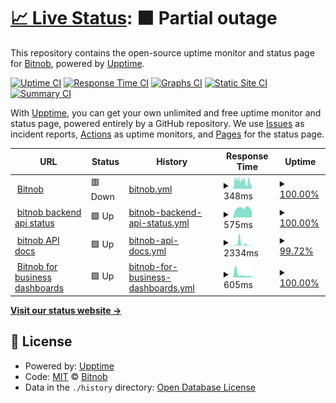 # [📈 Live Status](https://bitnob.github.io/uptime): <!--live status--> **🟧 Partial outage**

This repository contains the open-source uptime monitor and status page for [Bitnob](https://bitnob.com), powered by [Upptime](https://github.com/upptime/upptime).

[![Uptime CI](https://github.com/bitnob/uptime/workflows/Uptime%20CI/badge.svg)](https://github.com/bitnob/uptime/actions?query=workflow%3A%22Uptime+CI%22)
[![Response Time CI](https://github.com/bitnob/uptime/workflows/Response%20Time%20CI/badge.svg)](https://github.com/bitnob/uptime/actions?query=workflow%3A%22Response+Time+CI%22)
[![Graphs CI](https://github.com/bitnob/uptime/workflows/Graphs%20CI/badge.svg)](https://github.com/bitnob/uptime/actions?query=workflow%3A%22Graphs+CI%22)
[![Static Site CI](https://github.com/bitnob/uptime/workflows/Static%20Site%20CI/badge.svg)](https://github.com/bitnob/uptime/actions?query=workflow%3A%22Static+Site+CI%22)
[![Summary CI](https://github.com/bitnob/uptime/workflows/Summary%20CI/badge.svg)](https://github.com/bitnob/uptime/actions?query=workflow%3A%22Summary+CI%22)

With [Upptime](https://upptime.js.org), you can get your own unlimited and free uptime monitor and status page, powered entirely by a GitHub repository. We use [Issues](https://github.com/bitnob/uptime/issues) as incident reports, [Actions](https://github.com/bitnob/uptime/actions) as uptime monitors, and [Pages](https://bitnob.github.io/uptime) for the status page.

<!--start: status pages-->
<!-- This summary is generated by Upptime (https://github.com/upptime/upptime) -->
<!-- Do not edit this manually, your changes will be overwritten -->
<!-- prettier-ignore -->
| URL | Status | History | Response Time | Uptime |
| --- | ------ | ------- | ------------- | ------ |
| <img alt="" src="https://favicons.githubusercontent.com/bitnob.com" height="13"> [Bitnob](https://bitnob.com) | 🟥 Down | [bitnob.yml](https://github.com/bitnob/uptime/commits/HEAD/history/bitnob.yml) | <details><summary><img alt="Response time graph" src="./graphs/bitnob/response-time-week.png" height="20"> 348ms</summary><br><a href="https://bitnob.github.io/uptime/history/bitnob"><img alt="Response time 512" src="https://img.shields.io/endpoint?url=https%3A%2F%2Fraw.githubusercontent.com%2Fbitnob%2Fuptime%2FHEAD%2Fapi%2Fbitnob%2Fresponse-time.json"></a><br><a href="https://bitnob.github.io/uptime/history/bitnob"><img alt="24-hour response time 240" src="https://img.shields.io/endpoint?url=https%3A%2F%2Fraw.githubusercontent.com%2Fbitnob%2Fuptime%2FHEAD%2Fapi%2Fbitnob%2Fresponse-time-day.json"></a><br><a href="https://bitnob.github.io/uptime/history/bitnob"><img alt="7-day response time 348" src="https://img.shields.io/endpoint?url=https%3A%2F%2Fraw.githubusercontent.com%2Fbitnob%2Fuptime%2FHEAD%2Fapi%2Fbitnob%2Fresponse-time-week.json"></a><br><a href="https://bitnob.github.io/uptime/history/bitnob"><img alt="30-day response time 412" src="https://img.shields.io/endpoint?url=https%3A%2F%2Fraw.githubusercontent.com%2Fbitnob%2Fuptime%2FHEAD%2Fapi%2Fbitnob%2Fresponse-time-month.json"></a><br><a href="https://bitnob.github.io/uptime/history/bitnob"><img alt="1-year response time 512" src="https://img.shields.io/endpoint?url=https%3A%2F%2Fraw.githubusercontent.com%2Fbitnob%2Fuptime%2FHEAD%2Fapi%2Fbitnob%2Fresponse-time-year.json"></a></details> | <details><summary><a href="https://bitnob.github.io/uptime/history/bitnob">100.00%</a></summary><a href="https://bitnob.github.io/uptime/history/bitnob"><img alt="All-time uptime 99.97%" src="https://img.shields.io/endpoint?url=https%3A%2F%2Fraw.githubusercontent.com%2Fbitnob%2Fuptime%2FHEAD%2Fapi%2Fbitnob%2Fuptime.json"></a><br><a href="https://bitnob.github.io/uptime/history/bitnob"><img alt="24-hour uptime 100.00%" src="https://img.shields.io/endpoint?url=https%3A%2F%2Fraw.githubusercontent.com%2Fbitnob%2Fuptime%2FHEAD%2Fapi%2Fbitnob%2Fuptime-day.json"></a><br><a href="https://bitnob.github.io/uptime/history/bitnob"><img alt="7-day uptime 100.00%" src="https://img.shields.io/endpoint?url=https%3A%2F%2Fraw.githubusercontent.com%2Fbitnob%2Fuptime%2FHEAD%2Fapi%2Fbitnob%2Fuptime-week.json"></a><br><a href="https://bitnob.github.io/uptime/history/bitnob"><img alt="30-day uptime 99.95%" src="https://img.shields.io/endpoint?url=https%3A%2F%2Fraw.githubusercontent.com%2Fbitnob%2Fuptime%2FHEAD%2Fapi%2Fbitnob%2Fuptime-month.json"></a><br><a href="https://bitnob.github.io/uptime/history/bitnob"><img alt="1-year uptime 99.97%" src="https://img.shields.io/endpoint?url=https%3A%2F%2Fraw.githubusercontent.com%2Fbitnob%2Fuptime%2FHEAD%2Fapi%2Fbitnob%2Fuptime-year.json"></a></details>
| <img alt="" src="https://favicons.githubusercontent.com/api.bitnob.co" height="13"> [bitnob backend api status](https://api.bitnob.co/health) | 🟩 Up | [bitnob-backend-api-status.yml](https://github.com/bitnob/uptime/commits/HEAD/history/bitnob-backend-api-status.yml) | <details><summary><img alt="Response time graph" src="./graphs/bitnob-backend-api-status/response-time-week.png" height="20"> 575ms</summary><br><a href="https://bitnob.github.io/uptime/history/bitnob-backend-api-status"><img alt="Response time 567" src="https://img.shields.io/endpoint?url=https%3A%2F%2Fraw.githubusercontent.com%2Fbitnob%2Fuptime%2FHEAD%2Fapi%2Fbitnob-backend-api-status%2Fresponse-time.json"></a><br><a href="https://bitnob.github.io/uptime/history/bitnob-backend-api-status"><img alt="24-hour response time 374" src="https://img.shields.io/endpoint?url=https%3A%2F%2Fraw.githubusercontent.com%2Fbitnob%2Fuptime%2FHEAD%2Fapi%2Fbitnob-backend-api-status%2Fresponse-time-day.json"></a><br><a href="https://bitnob.github.io/uptime/history/bitnob-backend-api-status"><img alt="7-day response time 575" src="https://img.shields.io/endpoint?url=https%3A%2F%2Fraw.githubusercontent.com%2Fbitnob%2Fuptime%2FHEAD%2Fapi%2Fbitnob-backend-api-status%2Fresponse-time-week.json"></a><br><a href="https://bitnob.github.io/uptime/history/bitnob-backend-api-status"><img alt="30-day response time 682" src="https://img.shields.io/endpoint?url=https%3A%2F%2Fraw.githubusercontent.com%2Fbitnob%2Fuptime%2FHEAD%2Fapi%2Fbitnob-backend-api-status%2Fresponse-time-month.json"></a><br><a href="https://bitnob.github.io/uptime/history/bitnob-backend-api-status"><img alt="1-year response time 567" src="https://img.shields.io/endpoint?url=https%3A%2F%2Fraw.githubusercontent.com%2Fbitnob%2Fuptime%2FHEAD%2Fapi%2Fbitnob-backend-api-status%2Fresponse-time-year.json"></a></details> | <details><summary><a href="https://bitnob.github.io/uptime/history/bitnob-backend-api-status">100.00%</a></summary><a href="https://bitnob.github.io/uptime/history/bitnob-backend-api-status"><img alt="All-time uptime 100.00%" src="https://img.shields.io/endpoint?url=https%3A%2F%2Fraw.githubusercontent.com%2Fbitnob%2Fuptime%2FHEAD%2Fapi%2Fbitnob-backend-api-status%2Fuptime.json"></a><br><a href="https://bitnob.github.io/uptime/history/bitnob-backend-api-status"><img alt="24-hour uptime 100.00%" src="https://img.shields.io/endpoint?url=https%3A%2F%2Fraw.githubusercontent.com%2Fbitnob%2Fuptime%2FHEAD%2Fapi%2Fbitnob-backend-api-status%2Fuptime-day.json"></a><br><a href="https://bitnob.github.io/uptime/history/bitnob-backend-api-status"><img alt="7-day uptime 100.00%" src="https://img.shields.io/endpoint?url=https%3A%2F%2Fraw.githubusercontent.com%2Fbitnob%2Fuptime%2FHEAD%2Fapi%2Fbitnob-backend-api-status%2Fuptime-week.json"></a><br><a href="https://bitnob.github.io/uptime/history/bitnob-backend-api-status"><img alt="30-day uptime 100.00%" src="https://img.shields.io/endpoint?url=https%3A%2F%2Fraw.githubusercontent.com%2Fbitnob%2Fuptime%2FHEAD%2Fapi%2Fbitnob-backend-api-status%2Fuptime-month.json"></a><br><a href="https://bitnob.github.io/uptime/history/bitnob-backend-api-status"><img alt="1-year uptime 100.00%" src="https://img.shields.io/endpoint?url=https%3A%2F%2Fraw.githubusercontent.com%2Fbitnob%2Fuptime%2FHEAD%2Fapi%2Fbitnob-backend-api-status%2Fuptime-year.json"></a></details>
| <img alt="" src="https://favicons.githubusercontent.com/docs.bitnob.com" height="13"> [bitnob API docs](https://docs.bitnob.com/docs) | 🟩 Up | [bitnob-api-docs.yml](https://github.com/bitnob/uptime/commits/HEAD/history/bitnob-api-docs.yml) | <details><summary><img alt="Response time graph" src="./graphs/bitnob-api-docs/response-time-week.png" height="20"> 2334ms</summary><br><a href="https://bitnob.github.io/uptime/history/bitnob-api-docs"><img alt="Response time 555" src="https://img.shields.io/endpoint?url=https%3A%2F%2Fraw.githubusercontent.com%2Fbitnob%2Fuptime%2FHEAD%2Fapi%2Fbitnob-api-docs%2Fresponse-time.json"></a><br><a href="https://bitnob.github.io/uptime/history/bitnob-api-docs"><img alt="24-hour response time 247" src="https://img.shields.io/endpoint?url=https%3A%2F%2Fraw.githubusercontent.com%2Fbitnob%2Fuptime%2FHEAD%2Fapi%2Fbitnob-api-docs%2Fresponse-time-day.json"></a><br><a href="https://bitnob.github.io/uptime/history/bitnob-api-docs"><img alt="7-day response time 2334" src="https://img.shields.io/endpoint?url=https%3A%2F%2Fraw.githubusercontent.com%2Fbitnob%2Fuptime%2FHEAD%2Fapi%2Fbitnob-api-docs%2Fresponse-time-week.json"></a><br><a href="https://bitnob.github.io/uptime/history/bitnob-api-docs"><img alt="30-day response time 996" src="https://img.shields.io/endpoint?url=https%3A%2F%2Fraw.githubusercontent.com%2Fbitnob%2Fuptime%2FHEAD%2Fapi%2Fbitnob-api-docs%2Fresponse-time-month.json"></a><br><a href="https://bitnob.github.io/uptime/history/bitnob-api-docs"><img alt="1-year response time 555" src="https://img.shields.io/endpoint?url=https%3A%2F%2Fraw.githubusercontent.com%2Fbitnob%2Fuptime%2FHEAD%2Fapi%2Fbitnob-api-docs%2Fresponse-time-year.json"></a></details> | <details><summary><a href="https://bitnob.github.io/uptime/history/bitnob-api-docs">99.72%</a></summary><a href="https://bitnob.github.io/uptime/history/bitnob-api-docs"><img alt="All-time uptime 99.98%" src="https://img.shields.io/endpoint?url=https%3A%2F%2Fraw.githubusercontent.com%2Fbitnob%2Fuptime%2FHEAD%2Fapi%2Fbitnob-api-docs%2Fuptime.json"></a><br><a href="https://bitnob.github.io/uptime/history/bitnob-api-docs"><img alt="24-hour uptime 100.00%" src="https://img.shields.io/endpoint?url=https%3A%2F%2Fraw.githubusercontent.com%2Fbitnob%2Fuptime%2FHEAD%2Fapi%2Fbitnob-api-docs%2Fuptime-day.json"></a><br><a href="https://bitnob.github.io/uptime/history/bitnob-api-docs"><img alt="7-day uptime 99.72%" src="https://img.shields.io/endpoint?url=https%3A%2F%2Fraw.githubusercontent.com%2Fbitnob%2Fuptime%2FHEAD%2Fapi%2Fbitnob-api-docs%2Fuptime-week.json"></a><br><a href="https://bitnob.github.io/uptime/history/bitnob-api-docs"><img alt="30-day uptime 99.93%" src="https://img.shields.io/endpoint?url=https%3A%2F%2Fraw.githubusercontent.com%2Fbitnob%2Fuptime%2FHEAD%2Fapi%2Fbitnob-api-docs%2Fuptime-month.json"></a><br><a href="https://bitnob.github.io/uptime/history/bitnob-api-docs"><img alt="1-year uptime 99.98%" src="https://img.shields.io/endpoint?url=https%3A%2F%2Fraw.githubusercontent.com%2Fbitnob%2Fuptime%2FHEAD%2Fapi%2Fbitnob-api-docs%2Fuptime-year.json"></a></details>
| <img alt="" src="https://favicons.githubusercontent.com/app.bitnob.co" height="13"> [Bitnob for business dashboards](https://app.bitnob.co) | 🟩 Up | [bitnob-for-business-dashboards.yml](https://github.com/bitnob/uptime/commits/HEAD/history/bitnob-for-business-dashboards.yml) | <details><summary><img alt="Response time graph" src="./graphs/bitnob-for-business-dashboards/response-time-week.png" height="20"> 605ms</summary><br><a href="https://bitnob.github.io/uptime/history/bitnob-for-business-dashboards"><img alt="Response time 434" src="https://img.shields.io/endpoint?url=https%3A%2F%2Fraw.githubusercontent.com%2Fbitnob%2Fuptime%2FHEAD%2Fapi%2Fbitnob-for-business-dashboards%2Fresponse-time.json"></a><br><a href="https://bitnob.github.io/uptime/history/bitnob-for-business-dashboards"><img alt="24-hour response time 223" src="https://img.shields.io/endpoint?url=https%3A%2F%2Fraw.githubusercontent.com%2Fbitnob%2Fuptime%2FHEAD%2Fapi%2Fbitnob-for-business-dashboards%2Fresponse-time-day.json"></a><br><a href="https://bitnob.github.io/uptime/history/bitnob-for-business-dashboards"><img alt="7-day response time 605" src="https://img.shields.io/endpoint?url=https%3A%2F%2Fraw.githubusercontent.com%2Fbitnob%2Fuptime%2FHEAD%2Fapi%2Fbitnob-for-business-dashboards%2Fresponse-time-week.json"></a><br><a href="https://bitnob.github.io/uptime/history/bitnob-for-business-dashboards"><img alt="30-day response time 521" src="https://img.shields.io/endpoint?url=https%3A%2F%2Fraw.githubusercontent.com%2Fbitnob%2Fuptime%2FHEAD%2Fapi%2Fbitnob-for-business-dashboards%2Fresponse-time-month.json"></a><br><a href="https://bitnob.github.io/uptime/history/bitnob-for-business-dashboards"><img alt="1-year response time 434" src="https://img.shields.io/endpoint?url=https%3A%2F%2Fraw.githubusercontent.com%2Fbitnob%2Fuptime%2FHEAD%2Fapi%2Fbitnob-for-business-dashboards%2Fresponse-time-year.json"></a></details> | <details><summary><a href="https://bitnob.github.io/uptime/history/bitnob-for-business-dashboards">100.00%</a></summary><a href="https://bitnob.github.io/uptime/history/bitnob-for-business-dashboards"><img alt="All-time uptime 100.00%" src="https://img.shields.io/endpoint?url=https%3A%2F%2Fraw.githubusercontent.com%2Fbitnob%2Fuptime%2FHEAD%2Fapi%2Fbitnob-for-business-dashboards%2Fuptime.json"></a><br><a href="https://bitnob.github.io/uptime/history/bitnob-for-business-dashboards"><img alt="24-hour uptime 100.00%" src="https://img.shields.io/endpoint?url=https%3A%2F%2Fraw.githubusercontent.com%2Fbitnob%2Fuptime%2FHEAD%2Fapi%2Fbitnob-for-business-dashboards%2Fuptime-day.json"></a><br><a href="https://bitnob.github.io/uptime/history/bitnob-for-business-dashboards"><img alt="7-day uptime 100.00%" src="https://img.shields.io/endpoint?url=https%3A%2F%2Fraw.githubusercontent.com%2Fbitnob%2Fuptime%2FHEAD%2Fapi%2Fbitnob-for-business-dashboards%2Fuptime-week.json"></a><br><a href="https://bitnob.github.io/uptime/history/bitnob-for-business-dashboards"><img alt="30-day uptime 100.00%" src="https://img.shields.io/endpoint?url=https%3A%2F%2Fraw.githubusercontent.com%2Fbitnob%2Fuptime%2FHEAD%2Fapi%2Fbitnob-for-business-dashboards%2Fuptime-month.json"></a><br><a href="https://bitnob.github.io/uptime/history/bitnob-for-business-dashboards"><img alt="1-year uptime 100.00%" src="https://img.shields.io/endpoint?url=https%3A%2F%2Fraw.githubusercontent.com%2Fbitnob%2Fuptime%2FHEAD%2Fapi%2Fbitnob-for-business-dashboards%2Fuptime-year.json"></a></details>

<!--end: status pages-->

[**Visit our status website →**](https://bitnob.github.io/uptime)

## 📄 License

- Powered by: [Upptime](https://github.com/upptime/upptime)
- Code: [MIT](./LICENSE) © [Bitnob](https://bitnob.com)
- Data in the `./history` directory: [Open Database License](https://opendatacommons.org/licenses/odbl/1-0/)
